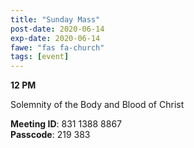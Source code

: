 ```yaml
---
title: "Sunday Mass"
post-date: 2020-06-14
exp-date: 2020-06-14
fawe: "fas fa-church"
tags: [event]
---
```

**12 PM**

Solemnity of the Body and Blood of Christ

<p class="text-danger"><b>Meeting ID</b>: 831 1388 8867
<br>
<b>Passcode</b>: 219 383
</p>